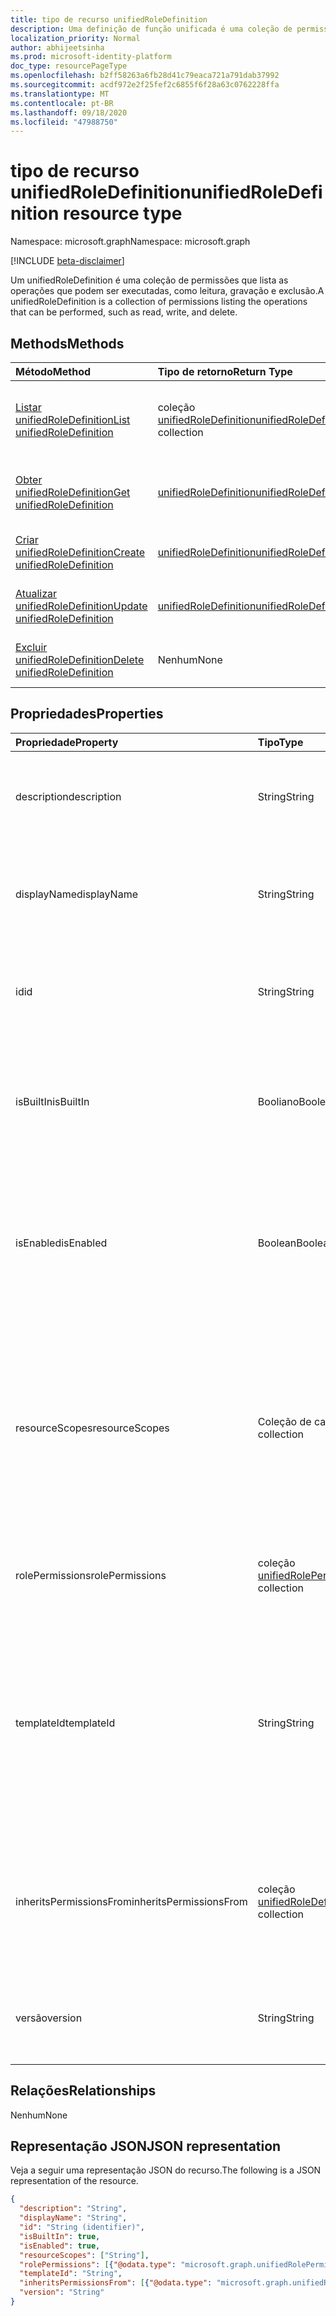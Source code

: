 ```yaml
---
title: tipo de recurso unifiedRoleDefinition
description: Uma definição de função unificada é uma coleção de permissões
localization_priority: Normal
author: abhijeetsinha
ms.prod: microsoft-identity-platform
doc_type: resourcePageType
ms.openlocfilehash: b2ff58263a6fb28d41c79eaca721a791dab37992
ms.sourcegitcommit: acdf972e2f25fef2c6855f6f28a63c0762228ffa
ms.translationtype: MT
ms.contentlocale: pt-BR
ms.lasthandoff: 09/18/2020
ms.locfileid: "47988750"
---
```

# <a name="unifiedroledefinition-resource-type"></a><span data-ttu-id="b00fb-103">tipo de recurso unifiedRoleDefinition</span><span class="sxs-lookup"><span data-stu-id="b00fb-103">unifiedRoleDefinition resource type</span></span>

<span data-ttu-id="b00fb-104">Namespace: microsoft.graph</span><span class="sxs-lookup"><span data-stu-id="b00fb-104">Namespace: microsoft.graph</span></span>

[!INCLUDE [beta-disclaimer](../../includes/beta-disclaimer.md)]

<span data-ttu-id="b00fb-105">Um unifiedRoleDefinition é uma coleção de permissões que lista as operações que podem ser executadas, como leitura, gravação e exclusão.</span><span class="sxs-lookup"><span data-stu-id="b00fb-105">A unifiedRoleDefinition is a collection of permissions listing the operations that can be performed, such as read, write, and delete.</span></span>

## <a name="methods"></a><span data-ttu-id="b00fb-106">Methods</span><span class="sxs-lookup"><span data-stu-id="b00fb-106">Methods</span></span>

| <span data-ttu-id="b00fb-107">Método</span><span class="sxs-lookup"><span data-stu-id="b00fb-107">Method</span></span>       | <span data-ttu-id="b00fb-108">Tipo de retorno</span><span class="sxs-lookup"><span data-stu-id="b00fb-108">Return Type</span></span> | <span data-ttu-id="b00fb-109">Descrição</span><span class="sxs-lookup"><span data-stu-id="b00fb-109">Description</span></span> |
|:-------------|:------------|:------------|
| [<span data-ttu-id="b00fb-110">Listar unifiedRoleDefinition</span><span class="sxs-lookup"><span data-stu-id="b00fb-110">List unifiedRoleDefinition</span></span>](../api/rbacapplication-list-roledefinitions.md) | <span data-ttu-id="b00fb-111">coleção [unifiedRoleDefinition](unifiedroledefinition.md)</span><span class="sxs-lookup"><span data-stu-id="b00fb-111">[unifiedRoleDefinition](unifiedroledefinition.md) collection</span></span> | <span data-ttu-id="b00fb-112">Leia uma lista de objetos unifiedRoleDefinition e suas propriedades.</span><span class="sxs-lookup"><span data-stu-id="b00fb-112">Read a list of unifiedRoleDefinition objects, and their properties.</span></span> |
| [<span data-ttu-id="b00fb-113">Obter unifiedRoleDefinition</span><span class="sxs-lookup"><span data-stu-id="b00fb-113">Get unifiedRoleDefinition</span></span>](../api/unifiedroledefinition-get.md) | [<span data-ttu-id="b00fb-114">unifiedRoleDefinition</span><span class="sxs-lookup"><span data-stu-id="b00fb-114">unifiedRoleDefinition</span></span>](unifiedroledefinition.md) | <span data-ttu-id="b00fb-115">Ler as propriedades de um objeto unifiedRoleDefinition.</span><span class="sxs-lookup"><span data-stu-id="b00fb-115">Read the properties of a unifiedRoleDefinition object.</span></span> |
| [<span data-ttu-id="b00fb-116">Criar unifiedRoleDefinition</span><span class="sxs-lookup"><span data-stu-id="b00fb-116">Create unifiedRoleDefinition</span></span>](../api/rbacapplication-post-roledefinitions.md) | [<span data-ttu-id="b00fb-117">unifiedRoleDefinition</span><span class="sxs-lookup"><span data-stu-id="b00fb-117">unifiedRoleDefinition</span></span>](unifiedroledefinition.md) | <span data-ttu-id="b00fb-118">Criar um objeto unifiedRoleDefinition.</span><span class="sxs-lookup"><span data-stu-id="b00fb-118">Create a unifiedRoleDefinition object.</span></span> |
| [<span data-ttu-id="b00fb-119">Atualizar unifiedRoleDefinition</span><span class="sxs-lookup"><span data-stu-id="b00fb-119">Update unifiedRoleDefinition</span></span>](../api/unifiedroledefinition-update.md) | [<span data-ttu-id="b00fb-120">unifiedRoleDefinition</span><span class="sxs-lookup"><span data-stu-id="b00fb-120">unifiedRoleDefinition</span></span>](unifiedroledefinition.md) | <span data-ttu-id="b00fb-121">Atualizar um objeto unifiedRoleDefinition.</span><span class="sxs-lookup"><span data-stu-id="b00fb-121">Update a unifiedRoleDefinition object.</span></span> |
| [<span data-ttu-id="b00fb-122">Excluir unifiedRoleDefinition</span><span class="sxs-lookup"><span data-stu-id="b00fb-122">Delete unifiedRoleDefinition</span></span>](../api/unifiedroledefinition-delete.md) | <span data-ttu-id="b00fb-123">Nenhum</span><span class="sxs-lookup"><span data-stu-id="b00fb-123">None</span></span> | <span data-ttu-id="b00fb-124">Excluir um objeto unifiedRoleDefinition.</span><span class="sxs-lookup"><span data-stu-id="b00fb-124">Delete a unifiedRoleDefinition object.</span></span> |

## <a name="properties"></a><span data-ttu-id="b00fb-125">Propriedades</span><span class="sxs-lookup"><span data-stu-id="b00fb-125">Properties</span></span>

| <span data-ttu-id="b00fb-126">Propriedade</span><span class="sxs-lookup"><span data-stu-id="b00fb-126">Property</span></span>     | <span data-ttu-id="b00fb-127">Tipo</span><span class="sxs-lookup"><span data-stu-id="b00fb-127">Type</span></span>        | <span data-ttu-id="b00fb-128">Descrição</span><span class="sxs-lookup"><span data-stu-id="b00fb-128">Description</span></span> |
|:-------------|:------------|:------------|
|<span data-ttu-id="b00fb-129">description</span><span class="sxs-lookup"><span data-stu-id="b00fb-129">description</span></span>|<span data-ttu-id="b00fb-130">String</span><span class="sxs-lookup"><span data-stu-id="b00fb-130">String</span></span>| <span data-ttu-id="b00fb-131">A descrição para o unifiedRoleDefinition.</span><span class="sxs-lookup"><span data-stu-id="b00fb-131">The description for the unifiedRoleDefinition.</span></span> <span data-ttu-id="b00fb-132">Somente leitura quando isbuiltem for true.</span><span class="sxs-lookup"><span data-stu-id="b00fb-132">Read-only when isBuiltIn is true.</span></span> |
|<span data-ttu-id="b00fb-133">displayName</span><span class="sxs-lookup"><span data-stu-id="b00fb-133">displayName</span></span>|<span data-ttu-id="b00fb-134">String</span><span class="sxs-lookup"><span data-stu-id="b00fb-134">String</span></span>| <span data-ttu-id="b00fb-135">O nome de exibição do unifiedRoleDefinition.</span><span class="sxs-lookup"><span data-stu-id="b00fb-135">The display name for the unifiedRoleDefinition.</span></span> <span data-ttu-id="b00fb-136">Somente leitura quando isbuiltem for true.</span><span class="sxs-lookup"><span data-stu-id="b00fb-136">Read-only when isBuiltIn is true.</span></span> <span data-ttu-id="b00fb-137">Obrigatório.</span><span class="sxs-lookup"><span data-stu-id="b00fb-137">Required.</span></span>|
|<span data-ttu-id="b00fb-138">id</span><span class="sxs-lookup"><span data-stu-id="b00fb-138">id</span></span>|<span data-ttu-id="b00fb-139">String</span><span class="sxs-lookup"><span data-stu-id="b00fb-139">String</span></span>| <span data-ttu-id="b00fb-140">O identificador exclusivo para o unifiedRoleDefinition.</span><span class="sxs-lookup"><span data-stu-id="b00fb-140">The unique identifier for the unifiedRoleDefinition.</span></span> <span data-ttu-id="b00fb-141">Chave, não anulável, somente leitura.</span><span class="sxs-lookup"><span data-stu-id="b00fb-141">Key, not nullable, Read-only.</span></span> |
|<span data-ttu-id="b00fb-142">isBuiltIn</span><span class="sxs-lookup"><span data-stu-id="b00fb-142">isBuiltIn</span></span>|<span data-ttu-id="b00fb-143">Booliano</span><span class="sxs-lookup"><span data-stu-id="b00fb-143">Boolean</span></span>| <span data-ttu-id="b00fb-144">Sinalizador que indica se o unifiedRoleDefinition é parte do conjunto padrão incluído no produto ou personalizado.</span><span class="sxs-lookup"><span data-stu-id="b00fb-144">Flag indicating if the unifiedRoleDefinition is part of the default set included with the product or custom.</span></span> <span data-ttu-id="b00fb-145">Somente leitura.</span><span class="sxs-lookup"><span data-stu-id="b00fb-145">Read-only.</span></span> |
|<span data-ttu-id="b00fb-146">isEnabled</span><span class="sxs-lookup"><span data-stu-id="b00fb-146">isEnabled</span></span>|<span data-ttu-id="b00fb-147">Boolean</span><span class="sxs-lookup"><span data-stu-id="b00fb-147">Boolean</span></span>| <span data-ttu-id="b00fb-148">Sinalizador que indica se a função está habilitada para atribuição.</span><span class="sxs-lookup"><span data-stu-id="b00fb-148">Flag indicating if the role is enabled for assignment.</span></span> <span data-ttu-id="b00fb-149">Se false, a função não estará disponível para atribuição.</span><span class="sxs-lookup"><span data-stu-id="b00fb-149">If false the role is not available for assignment.</span></span> <span data-ttu-id="b00fb-150">Somente leitura quando isbuiltem for true.</span><span class="sxs-lookup"><span data-stu-id="b00fb-150">Read-only when isBuiltIn is true.</span></span> |
|<span data-ttu-id="b00fb-151">resourceScopes</span><span class="sxs-lookup"><span data-stu-id="b00fb-151">resourceScopes</span></span>|<span data-ttu-id="b00fb-152">Coleção de cadeias de caracteres</span><span class="sxs-lookup"><span data-stu-id="b00fb-152">String collection</span></span>| <span data-ttu-id="b00fb-153">Lista de escopos permissões concedidas pela definição de função aplicam-se ao.</span><span class="sxs-lookup"><span data-stu-id="b00fb-153">List of scopes permissions granted by the role definition apply to.</span></span> <span data-ttu-id="b00fb-154">No momento, só há suporte para "/".</span><span class="sxs-lookup"><span data-stu-id="b00fb-154">Currently only "/" is supported.</span></span> <span data-ttu-id="b00fb-155">Somente leitura quando isbuiltem for true.</span><span class="sxs-lookup"><span data-stu-id="b00fb-155">Read-only when isBuiltIn is true.</span></span> <span data-ttu-id="b00fb-156">**NÃO USE. Isso será preterido em breve. Anexar escopo à atribuição de função**</span><span class="sxs-lookup"><span data-stu-id="b00fb-156">**DO NOT USE. This is going to be deprecated soon. Attach scope to role assignment**</span></span> | 
|<span data-ttu-id="b00fb-157">rolePermissions</span><span class="sxs-lookup"><span data-stu-id="b00fb-157">rolePermissions</span></span>|<span data-ttu-id="b00fb-158">coleção [unifiedRolePermission](unifiedrolepermission.md)</span><span class="sxs-lookup"><span data-stu-id="b00fb-158">[unifiedRolePermission](unifiedrolepermission.md) collection</span></span>| <span data-ttu-id="b00fb-159">Lista de permissões incluídas na função.</span><span class="sxs-lookup"><span data-stu-id="b00fb-159">List of permissions included in the role.</span></span> <span data-ttu-id="b00fb-160">Somente leitura quando isbuiltem for true.</span><span class="sxs-lookup"><span data-stu-id="b00fb-160">Read-only when isBuiltIn is true.</span></span> <span data-ttu-id="b00fb-161">Obrigatório.</span><span class="sxs-lookup"><span data-stu-id="b00fb-161">Required.</span></span> |
|<span data-ttu-id="b00fb-162">templateId</span><span class="sxs-lookup"><span data-stu-id="b00fb-162">templateId</span></span>|<span data-ttu-id="b00fb-163">String</span><span class="sxs-lookup"><span data-stu-id="b00fb-163">String</span></span>| <span data-ttu-id="b00fb-164">Identificador de modelo personalizado que pode ser definido quando isbuiltem é falso.</span><span class="sxs-lookup"><span data-stu-id="b00fb-164">Custom template identifier that can be set when isBuiltIn is false.</span></span> <span data-ttu-id="b00fb-165">Esse identificador geralmente é usado se um precisa de um identificador para ser o mesmo em diferentes diretórios.</span><span class="sxs-lookup"><span data-stu-id="b00fb-165">This identifier is typically used if one needs an identifier to be the same across different directories.</span></span> <span data-ttu-id="b00fb-166">Somente leitura quando isbuiltem for true.</span><span class="sxs-lookup"><span data-stu-id="b00fb-166">Read-only when isBuiltIn is true.</span></span> |
|<span data-ttu-id="b00fb-167">inheritsPermissionsFrom</span><span class="sxs-lookup"><span data-stu-id="b00fb-167">inheritsPermissionsFrom</span></span>| <span data-ttu-id="b00fb-168">coleção [unifiedRoleDefinition](unifiedroledefinition.md)</span><span class="sxs-lookup"><span data-stu-id="b00fb-168">[unifiedRoleDefinition](unifiedroledefinition.md) collection</span></span>| <span data-ttu-id="b00fb-169">Coleção somente leitura de definições de função que a definição de função fornecida herda.</span><span class="sxs-lookup"><span data-stu-id="b00fb-169">Read-only collection of role definitions that the given role definition inherits from.</span></span> <span data-ttu-id="b00fb-170">Somente as funções internas do Azure AD dão suporte a esse atributo.</span><span class="sxs-lookup"><span data-stu-id="b00fb-170">Only Azure AD built-in roles support this attribute.</span></span> |
|<span data-ttu-id="b00fb-171">versão</span><span class="sxs-lookup"><span data-stu-id="b00fb-171">version</span></span>|<span data-ttu-id="b00fb-172">String</span><span class="sxs-lookup"><span data-stu-id="b00fb-172">String</span></span>| <span data-ttu-id="b00fb-173">Indica a versão do unifiedRoleDefinition.</span><span class="sxs-lookup"><span data-stu-id="b00fb-173">Indicates version of the unifiedRoleDefinition.</span></span> <span data-ttu-id="b00fb-174">Somente leitura quando isbuiltem for true.</span><span class="sxs-lookup"><span data-stu-id="b00fb-174">Read-only when isBuiltIn is true.</span></span>|

## <a name="relationships"></a><span data-ttu-id="b00fb-175">Relações</span><span class="sxs-lookup"><span data-stu-id="b00fb-175">Relationships</span></span>

<span data-ttu-id="b00fb-176">Nenhum</span><span class="sxs-lookup"><span data-stu-id="b00fb-176">None</span></span>

## <a name="json-representation"></a><span data-ttu-id="b00fb-177">Representação JSON</span><span class="sxs-lookup"><span data-stu-id="b00fb-177">JSON representation</span></span>

<span data-ttu-id="b00fb-178">Veja a seguir uma representação JSON do recurso.</span><span class="sxs-lookup"><span data-stu-id="b00fb-178">The following is a JSON representation of the resource.</span></span>

<!-- {
  "blockType": "resource",
  "optionalProperties": [

  ],
  "@odata.type": "microsoft.graph.unifiedRoleDefinition",
  "baseType": "",
  "keyProperty": "id"
}-->

```json
{
  "description": "String",
  "displayName": "String",
  "id": "String (identifier)",
  "isBuiltIn": true,
  "isEnabled": true,
  "resourceScopes": ["String"],
  "rolePermissions": [{"@odata.type": "microsoft.graph.unifiedRolePermission"}],
  "templateId": "String",
  "inheritsPermissionsFrom": [{"@odata.type": "microsoft.graph.unifiedRoleDefinition"}],
  "version": "String"
}
```

<!-- uuid: 16cd6b66-4b1a-43a1-adaf-3a886856ed98
2019-02-04 14:57:30 UTC -->
<!-- {
  "type": "#page.annotation",
  "description": "unifiedRoleDefinition resource",
  "keywords": "",
  "section": "documentation",
  "tocPath": ""
}-->


